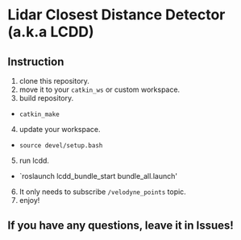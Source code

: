 # Lidar Closest Distance Detector (a.k.a LCDD)


## Instruction 

1. clone this repository.
2. move it to your `catkin_ws` or custom workspace.
3. build repository.
 - `catkin_make`
4. update your workspace.
 - `source devel/setup.bash`
5. run lcdd.
 - `roslaunch lcdd_bundle_start bundle_all.launch'
6. It only needs to subscribe `/velodyne_points` topic.
7. enjoy!


## If you have any questions, leave it in Issues!
